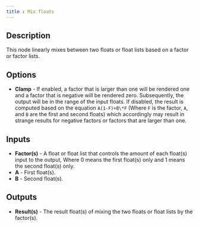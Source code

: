 ```yaml
---
title : Mix floats
---
```


## Description

This node linearly mixes between two floats or float lists based on a factor or factor lists.

## Options

- **Clamp** - If enabled, a factor that is larger than one will be rendered one
    and a factor that is negative will be rendered zero.  Subsequently, the
    output will be in the range of the input floats.  If disabled, the result is
    computed based on the equation `A(1-F)+B\*F` (Where `F` is the factor, `A`,
    and `B` are the first and second floats) which accordingly may result in
    strange results for negative factors or factors that are larger than one.

## Inputs

- **Factor(s)** - A float or float list that controls the amount of each float(s)
    input to the output, Where 0 means the first float(s) only and 1 means the
    second float(s) only.
- **A** - First float(s).
- **B** - Second float(s).

## Outputs

- **Result(s)** - The result float(s) of mixing the two floats or float lists by the factor(s).
